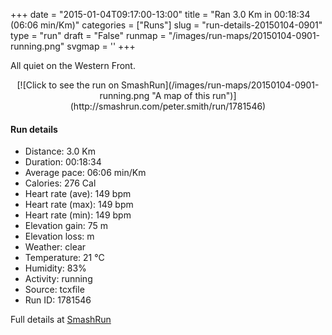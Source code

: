 +++
date = "2015-01-04T09:17:00-13:00"
title = "Ran 3.0 Km in 00:18:34 (06:06 min/Km)"
categories = ["Runs"]
slug = "run-details-20150104-0901"
type = "run"
draft = "False"
runmap = "/images/run-maps/20150104-0901-running.png"
svgmap = '<polyline points="75 63, 84 50, 90 37, 92 21, 64 16, 53 17, 9 32, 0 40, 17 66, 25 72, 31 74, 39 74, 88 84, 100 57, 93 53, 80 77, 65 79, 71 68">'
+++

All quiet on the Western Front. 



<!--more-->

<center>
[![Click to see the run on SmashRun](/images/run-maps/20150104-0901-running.png "A map of this run")](http://smashrun.com/peter.smith/run/1781546)
</center>

#### Run details

* Distance: 3.0 Km
* Duration: 00:18:34
* Average pace: 06:06 min/Km
* Calories: 276 Cal
* Heart rate (ave): 149 bpm
* Heart rate (max): 149 bpm
* Heart rate (min): 149 bpm
* Elevation gain: 75 m
* Elevation loss:  m
* Weather: clear
* Temperature: 21 &deg;C
* Humidity: 83%
* Activity: running
* Source: tcxfile
* Run ID: 1781546

Full details at [SmashRun](http://smashrun.com/peter.smith/run/1781546)